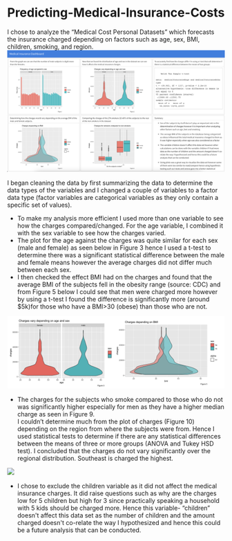 # Predicting-Medical-Insurance-Costs
I chose to analyze the “Medical Cost Personal Datasets” which forecasts the insurance charged depending on
factors such as age, sex, BMI, children, smoking, and region. 
<img src="InsuranceDashboard.png">

I began cleaning the data by first summarizing the data to determine the data types of the variables and I changed a couple of variables to a factor data type (factor
variables are categorical variables as they only contain a specific set of values).
<ul>
  <li>To make my analysis more efficient I used more than one variable to see how the charges compared/changed. For
the age variable, I combined it with the sex variable to see how the charges varied.</li>
  <li>The plot for the age against the charges was quite similar for each sex (male and female) as seen below in Figure 3 hence I used a t-test to determine there was a significant statistical difference between the male and female means however the average charges did not differ much between each sex.</li>
  <li> I then checked the effect BMI had on the charges and found that the average BMI of the subjects fell in the obesity range (source: CDC) and from Figure 5 below I could see that men were charged more however by using a t-test I found the difference is significantly more (around $5k)for those who have a BMI>30 (obese) than those
who are not. </li>
</ul>

<img src="figure 3_5.png">

<ul>
  <li> The charges for the subjects who smoke compared to those who do not was significantly higher especially for men as they have a higher median charge as seen in Figure 9.</li>
</li> I couldn’t determine much from the plot of charges (Figure 10) depending on the region from where the subjects were from. Hence I used statistical tests to determine if there are any statistical differences between the means of three or more groups (ANOVA and Tukey HSD test). I concluded that the charges do not vary significantly over the regional distribution. Southeast is charged the highest.</li>
</ul>

<img src="figures8_9.png">

<ul>
   <li> I chose to exclude the children variable as it did not affect the medical insurance charges. It did raise questions such as why are the charges low for 5 children but high for 3 since practically speaking a household with 5 kids should be charged more. Hence this variable- “children” doesn't affect this data set as the number of children and the amount charged doesn't co-relate the way I hypothesized and hence this could be a future analysis that can be conducted.</li>
</ul>
